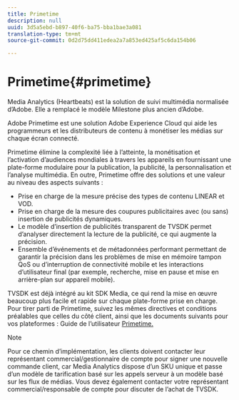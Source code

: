 ```yaml
---
title: Primetime
description: null
uuid: 3d5a5ebd-b897-40f6-ba75-bba1bae3a081
translation-type: tm+mt
source-git-commit: 0d2d75dd411edea2a7a853ed425af5c6da154b06

---
```



# Primetime{#primetime}

Media Analytics (Heartbeats) est la solution de suivi multimédia normalisée d’Adobe. Elle a remplacé le modèle Milestone plus ancien d’Adobe.

Adobe Primetime est une solution Adobe Experience Cloud qui aide les programmeurs et les distributeurs de contenu à monétiser les médias sur chaque écran connecté.

Primetime élimine la complexité liée à l’atteinte, la monétisation et l’activation d’audiences mondiales à travers les appareils en fournissant une plate-forme modulaire pour la publication, la publicité, la personnalisation et l’analyse multimédia. En outre, Primetime offre des solutions et une valeur au niveau des aspects suivants :

* Prise en charge de la mesure précise des types de contenu LINEAR et VOD.
* Prise en charge de la mesure des coupures publicitaires avec (ou sans) insertion de publicités dynamiques.
* Le modèle d’insertion de publicités transparent de TVSDK permet d’analyser directement la lecture de la publicité, ce qui augmente la précision.
* Ensemble d’événements et de métadonnées performant permettant de garantir la précision dans les problèmes de mise en mémoire tampon QoS ou d’interruption de connectivité mobile et les interactions d’utilisateur final (par exemple, recherche, mise en pause et mise en arrière-plan sur appareil mobile).
<!--
* Integrated support for Nielsen DTVR (linear) with ID3 metadata and DCR with CMS metadata.
-->

TVSDK est déjà intégré au kit SDK Media, ce qui rend la mise en œuvre beaucoup plus facile et rapide sur chaque plate-forme prise en charge. <!--Primetime also supports the partnership with Nielsen.--> Pour tirer parti de Primetime, suivez les mêmes directives et conditions préalables que celles du côté [](/help/intro-to-ava/implementation-paths/client-side-path.md) client, ainsi que les documents suivants pour vos plateformes : Guide de l’utilisateur [Primetime.](https://helpx.adobe.com/primetime/user-guide.html)

>[!NOTE]
>
>Pour ce chemin d’implémentation, les clients doivent contacter leur représentant commercial/gestionnaire de compte pour signer une nouvelle commande client, car Media Analytics dispose d’un SKU unique et passe d’un modèle de tarification basé sur les appels serveur à un modèle basé sur les flux de médias. Vous devez également contacter votre représentant commercial/responsable de compte pour discuter de l’achat de TVSDK.
